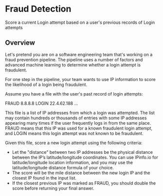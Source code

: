 # Fraud Detection
Score a current Login attempt based on a user's previous records of Login attempts

## Overview

Let's pretend you are on a software engineering team that's working on a fraud prevention pipeline. The pipeline uses a number of factors and advanced machine learning to determine whether a login attempt is fraudulent. 

For one step in the pipeline, your team wants to use IP information to score the likelihood of a login being fraudulent. 

Assume you have a file with the user's past record of login attempts: 

   FRAUD 8.8.8.8 
   LOGIN 22.4.62.188 
   ... 

This file is a list of IP addresses from which a login was attempted.  The list may contain hundreds or thousands of entries with some IP addresses appearing many times if the user frequently logs in from the same place.  FRAUD means that this IP was used for a known fraudulent login attempt, and LOGIN means this login attempt was not known to be fraudulent.   

Given this file, score a new login attempt using the following criteria: 
* Let the "distance" between two IP addresses be the physical distance between the IP’s latitude/longitude coordinates. You can use IPinfo.io for latitude/longitude location information, and you may use the latitude/longitude distance formula of your choice. 
* The score will be the mile distance between the new login IP and the closest IP found in the input list. 
* If the closest previous IP was marked as FRAUD, you should double the score before returning your final answer.
